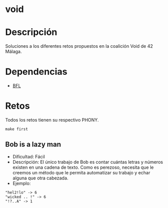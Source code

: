 # void

# Descripción

Soluciones a los diferentes retos propuestos en la coalición Void de 42 Málaga.

# Dependencias

- [BFL](https://github.com/SrVariable/BFL/)

# Retos

Todos los retos tienen su respectivo PHONY.

```shell
make first
```

## Bob is a lazy man

- Dificultad: Fácil
- Descripción: El único trabajo de Bob es contar cuántas letras y números
existen en una cadena de texto. Como es perezoso, necesita que le creemos un
método que le permita automatizar su trabajo y echar alguna que otra cabezada.
- Ejemplo:
```shell
"hel2!lo" -> 6
"wicked .. !" -> 6
"!?..A" -> 1
```
